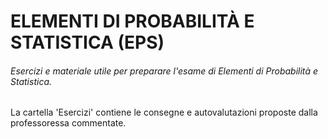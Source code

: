 # ELEMENTI DI PROBABILITÀ E STATISTICA (EPS)

###### Esercizi e materiale utile per preparare l'esame di Elementi di Probabilità e Statistica. 

La cartella 'Esercizi' contiene le consegne e autovalutazioni proposte dalla professoressa commentate. 
